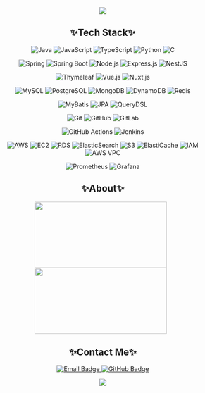 <div align="center">
  <img src="https://capsule-render.vercel.app/api?type=waving&color=0:FFB6C1,100:76c7c0&height=200&section=header&text=jcowwk's%20Develop&fontSize=40&fontColor=ffffff" />
  
  <h2>✨Tech Stack✨</h2>
  
  ![Java](https://img.shields.io/badge/Java-007396?style=plastic&logo=java&logoColor=white)
  ![JavaScript](https://img.shields.io/badge/JavaScript-F7DF1E?style=plastic&logo=javascript&logoColor=black)
  ![TypeScript](https://img.shields.io/badge/TypeScript-3178C6?style=plastic&logo=typescript&logoColor=white)
  ![Python](https://img.shields.io/badge/Python-3776AB?style=plastic&logo=python&logoColor=white)
  ![C](https://img.shields.io/badge/C-A8B9CC?style=plastic&logo=c&logoColor=black)

  ![Spring](https://img.shields.io/badge/Spring-6DB33F?style=plastic&logo=spring&logoColor=white)
  ![Spring Boot](https://img.shields.io/badge/Spring%20Boot-6DB33F?style=plastic&logo=springboot&logoColor=white)
  ![Node.js](https://img.shields.io/badge/Node.js-339933?style=plastic&logo=node.js&logoColor=white)
  ![Express.js](https://img.shields.io/badge/Express.js-000000?style=plastic&logo=express&logoColor=white)
  ![NestJS](https://img.shields.io/badge/NestJS-E0234E?style=plastic&logo=nestjs&logoColor=white)

  ![Thymeleaf](https://img.shields.io/badge/Thymeleaf-005F0F?style=plastic&logo=thymeleaf&logoColor=white)
  ![Vue.js](https://img.shields.io/badge/Vue.js-4FC08D?style=plastic&logo=vue.js&logoColor=white)
  ![Nuxt.js](https://img.shields.io/badge/Nuxt.js-00DC82?style=plastic&logo=nuxt.js&logoColor=white)

  ![MySQL](https://img.shields.io/badge/MySQL-4479A1?style=plastic&logo=mysql&logoColor=white)
  ![PostgreSQL](https://img.shields.io/badge/PostgreSQL-4169E1?style=plastic&logo=postgresql&logoColor=white)
  ![MongoDB](https://img.shields.io/badge/MongoDB-47A248?style=plastic&logo=mongodb&logoColor=white)
  ![DynamoDB](https://img.shields.io/badge/DynamoDB-4053D6?style=plastic&logo=amazon-dynamodb&logoColor=white)
  ![Redis](https://img.shields.io/badge/Redis-DC382D?style=plastic&logo=redis&logoColor=white)

  ![MyBatis](https://img.shields.io/badge/MyBatis-000000?style=plastic&logo=MyBatis&logoColor=white)
  ![JPA](https://img.shields.io/badge/JPA-59666C?style=plastic&logo=hibernate&logoColor=white)
  ![QueryDSL](https://img.shields.io/badge/QueryDSL-404D59?style=plastic&logo=apachemaven&logoColor=white)

  ![Git](https://img.shields.io/badge/Git-F05032?style=plastic&logo=git&logoColor=white)
  ![GitHub](https://img.shields.io/badge/GitHub-181717?style=plastic&logo=github&logoColor=white)
  ![GitLab](https://img.shields.io/badge/GitLab-FC6D26?style=plastic&logo=gitlab&logoColor=white)

  ![GitHub Actions](https://img.shields.io/badge/GitHub%20Actions-2088FF?style=plastic&logo=githubactions&logoColor=white)
  ![Jenkins](https://img.shields.io/badge/Jenkins-D24939?style=plastic&logo=jenkins&logoColor=white)

  ![AWS](https://img.shields.io/badge/AWS-232F3E?style=plastic&logo=amazonaws&logoColor=white)
  ![EC2](https://img.shields.io/badge/EC2-FF9900?style=plastic&logo=amazonaws&logoColor=white)
  ![RDS](https://img.shields.io/badge/RDS-527FFF?style=plastic&logo=amazonrds&logoColor=white)
  ![ElasticSearch](https://img.shields.io/badge/ElasticSearch-005571?style=plastic&logo=elasticsearch&logoColor=white)
  ![S3](https://img.shields.io/badge/S3-569A31?style=plastic&logo=amazonaws&logoColor=white)
  ![ElastiCache](https://img.shields.io/badge/ElastiCache-FF4F00?style=plastic&logo=amazonaws&logoColor=white)
  ![IAM](https://img.shields.io/badge/IAM-FF9900?style=plastic&logo=amazonaws&logoColor=white)
  ![AWS VPC](https://img.shields.io/badge/AWS%20VPC-232F3E?style=plastic&logo=amazonaws&logoColor=white)

  ![Prometheus](https://img.shields.io/badge/Prometheus-FF69B4?style=plastic&logo=prometheus&logoColor=white)
  ![Grafana](https://img.shields.io/badge/Grafana-FFA500?style=plastic&logo=grafana&logoColor=white)

  <h2>✨About✨</h2>
  
  <div style="display: inline-block; margin-right: 10px;">
    <a href="https://github.com/devxb/gitanimals">
      <img src="https://render.gitanimals.org/farms/jcowwk" width="300" height="150" />
    </a>
    <a href="https://solved.ac/jcowwk">
      <img src="http://mazassumnida.wtf/api/generate_badge?boj=jcowwk" width="300" height="150" />
    </a>
  </div>

  <h2>✨Contact Me✨</h2>
  
  <p>
    <a href="mailto:jcowwk@gmail.com" target="_blank">
      <img src="https://img.shields.io/badge/Email-jcowwk@gmail.com-D14836?style=plastic&logo=gmail&logoColor=white" alt="Email Badge" />
    </a>
    <a href="https://github.com/jcowwk" target="_blank">
      <img src="https://img.shields.io/badge/GitHub-jcowwk-181717?style=plastic&logo=github&logoColor=white" alt="GitHub Badge" />
    </a>
  </p>

  <img src="https://capsule-render.vercel.app/api?type=waving&color=0:FFB6C1,100:76c7c0&height=150&section=footer" />
</div>
